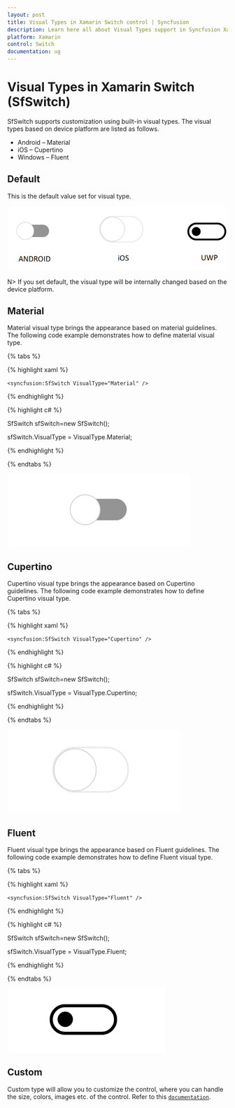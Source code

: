 ```yaml
---
layout: post
title: Visual Types in Xamarin Switch control | Syncfusion
description: Learn here all about Visual Types support in Syncfusion Xamarin Switch (SfSwitch) control and more.
platform: Xamarin
control: Switch
documentation: ug
---
```


# Visual Types in Xamarin Switch (SfSwitch)

SfSwitch supports customization using built-in visual types. The visual types based on device platform are listed as follows.

* Android – Material 
* iOS – Cupertino
* Windows – Fluent

## Default

This is the default value set for visual type.

![switch conrol is having default visual type](images/default.png)

N> If you set default, the visual type will be internally changed based on the device platform.

## Material

Material visual type brings the appearance based on material guidelines. The following code example demonstrates how to define material visual type.

{% tabs %}

{% highlight xaml %}

    <syncfusion:SfSwitch VisualType="Material" />

{% endhighlight %}

{% highlight c# %}

SfSwitch sfSwitch=new SfSwitch();

sfSwitch.VisualType = VisualType.Material;

{% endhighlight %}

{% endtabs %}

![switch conrol is having material visual type](images/material.png)

## Cupertino

Cupertino visual type brings the appearance based on Cupertino guidelines. The following code example demonstrates how to define Cupertino visual type.

{% tabs %}

{% highlight xaml %}

    <syncfusion:SfSwitch VisualType="Cupertino" />

{% endhighlight %}

{% highlight c# %}

SfSwitch sfSwitch=new SfSwitch();

sfSwitch.VisualType = VisualType.Cupertino;

{% endhighlight %}

{% endtabs %}

![switch conrol is having cupertino visual type](images/cupertino.png)

## Fluent

Fluent visual type brings the appearance based on Fluent guidelines. The following code example demonstrates how to define Fluent visual type.

{% tabs %}

{% highlight xaml %}

    <syncfusion:SfSwitch VisualType="Fluent" />

{% endhighlight %}

{% highlight c# %}

SfSwitch sfSwitch=new SfSwitch();

sfSwitch.VisualType = VisualType.Fluent;

{% endhighlight %}

{% endtabs %}

![switch conrol is having fluent visual type](images/fluent.png)

## Custom

Custom type will allow you to customize the control, where you can handle the size, colors, images etc. of the control. Refer to this [`documentation`](https://help.syncfusion.com/xamarin/sfswitch/customization).


